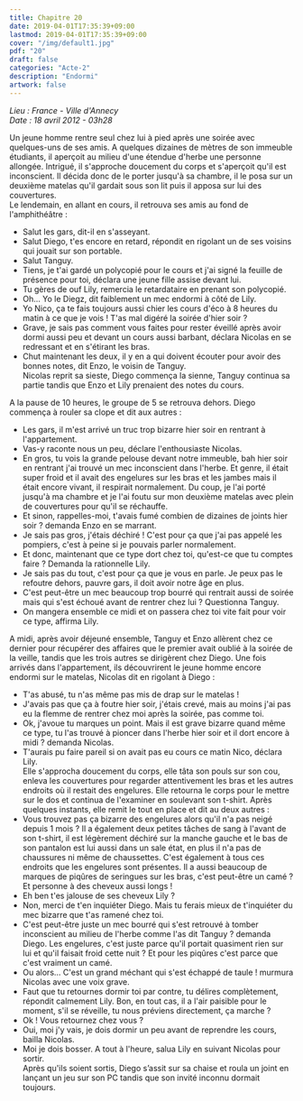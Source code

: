 ```yaml
---
title: Chapitre 20
date: 2019-04-01T17:35:39+09:00
lastmod: 2019-04-01T17:35:39+09:00
cover: "/img/default1.jpg"
pdf: "20"
draft: false
categories: "Acte-2"
description: "Endormi"
artwork: false
---
```

_Lieu : France - Ville d'Annecy   
Date : 18 avril 2012 - 03h28_

Un jeune homme rentre seul chez lui à pied après une soirée avec quelques-uns de ses amis. A quelques dizaines de mètres de son immeuble étudiants, il aperçoit au milieu d'une étendue d'herbe une personne allongée. Intrigué, il s'approche doucement du corps et s'aperçoit qu'il est inconscient. Il décida donc de le porter jusqu'à sa chambre, il le posa sur un deuxième matelas qu'il gardait sous son lit puis il apposa sur lui des couvertures.   
Le lendemain, en allant en cours, il retrouva ses amis au fond de l'amphithéâtre :   
- Salut les gars, dit-il en s'asseyant.   
- Salut Diego, t'es encore en retard, répondit en rigolant un de ses voisins qui jouait sur son portable.   
- Salut Tanguy.   
- Tiens, je t'ai gardé un polycopié pour le cours et j'ai signé la feuille de présence pour toi, déclara une jeune fille assise devant lui.   
- Tu gères de ouf Lily, remercia le retardataire en prenant son polycopié.   
- Oh... Yo le Diegz, dit faiblement un mec endormi à côté de Lily.   
- Yo Nico, ça te fais toujours aussi chier les cours d'éco à 8 heures du matin à ce que je vois ! T'as mal digéré la soirée d'hier soir ?   
- Grave, je sais pas comment vous faites pour rester éveillé après avoir dormi aussi peu et devant un cours aussi barbant, déclara Nicolas en se redressant et en s'étirant les bras.   
- Chut maintenant les deux, il y en a qui doivent écouter pour avoir des bonnes notes, dit Enzo, le voisin de Tanguy.   
Nicolas reprit sa sieste, Diego commença la sienne, Tanguy continua sa partie tandis que Enzo et Lily prenaient des notes du cours.   
   
A la pause de 10 heures, le groupe de 5 se retrouva dehors. Diego commença à rouler sa clope et dit aux autres :   
- Les gars, il m'est arrivé un truc trop bizarre hier soir en rentrant à l'appartement.   
- Vas-y raconte nous un peu, déclare l'enthousiaste Nicolas.   
- En gros, tu vois la grande pelouse devant notre immeuble, bah hier soir en rentrant j'ai trouvé un mec inconscient dans l'herbe. Et genre, il était super froid et il avait des engelures sur les bras et les jambes mais il était encore vivant, il respirait normalement. Du coup, je l'ai porté jusqu'à ma chambre et je l'ai foutu sur mon deuxième matelas avec plein de couvertures pour qu'il se réchauffe.   
- Et sinon, rappelles-moi, t'avais fumé combien de dizaines de joints hier soir ? demanda Enzo en se marrant.   
- Je sais pas gros, j'étais déchiré ! C'est pour ça que j'ai pas appelé les pompiers, c'est à peine si je pouvais parler normalement.   
- Et donc, maintenant que ce type dort chez toi, qu'est-ce que tu comptes faire ? Demanda la rationnelle Lily.   
- Je sais pas du tout, c'est pour ça que je vous en parle. Je peux pas le refoutre dehors, pauvre gars, il doit avoir notre âge en plus.   
- C'est peut-être un mec beaucoup trop bourré qui rentrait aussi de soirée mais qui s'est échoué avant de rentrer chez lui ? Questionna Tanguy.   
- On mangera ensemble ce midi et on passera chez toi vite fait pour voir ce type, affirma Lily.   
   
A midi, après avoir déjeuné ensemble, Tanguy et Enzo allèrent chez ce dernier pour récupérer des affaires que le premier avait oublié à la soirée de la veille, tandis que les trois autres se dirigèrent chez Diego. Une fois arrivés dans l'appartement, ils découvrirent le jeune homme encore endormi sur le matelas, Nicolas dit en rigolant à Diego :   
- T'as abusé, tu n'as même pas mis de drap sur le matelas !    
- J'avais pas que ça à foutre hier soir, j'étais crevé, mais au moins j'ai pas eu la flemme de rentrer chez moi après la soirée, pas comme toi.    
- Ok, j'avoue tu marques un point. Mais il est grave bizarre quand même ce type, tu l'as trouvé à pioncer dans l'herbe hier soir et il dort encore à midi ? demanda Nicolas.   
- T'aurais pu faire pareil si on avait pas eu cours ce matin Nico, déclara Lily.   
Elle s'approcha doucement du corps, elle tâta son pouls sur son cou, enleva les couvertures pour regarder attentivement les bras et les autres endroits où il restait des engelures. Elle retourna le corps pour le mettre sur le dos et continua de l'examiner en soulevant son t-shirt. Après quelques instants, elle remit le tout en place et dit au deux autres :   
- Vous trouvez pas ça bizarre des engelures alors qu'il n'a pas neigé depuis 1 mois ? Il a également deux petites tâches de sang à l'avant de son t-shirt, il est légèrement déchiré sur la manche gauche et le bas de son pantalon est lui aussi dans un sale état, en plus il n'a pas de chaussures ni même de chaussettes. C'est également à tous ces endroits que les engelures sont présentes. Il a aussi beaucoup de marques de piqûres de seringues sur les bras, c'est peut-être un camé ? Et personne à des cheveux aussi longs !   
- Eh ben t'es jalouse de ses cheveux Lily ?    
- Non, merci de t'en inquiéter Diego. Mais tu ferais mieux de t'inquiéter du mec bizarre que t'as ramené chez toi.   
- C'est peut-être juste un mec bourré qui s'est retrouvé à tomber inconscient au milieu de l'herbe comme l'as dit Tanguy ? demanda Diego. Les engelures, c'est juste parce qu'il portait quasiment rien sur lui et qu'il faisait froid cette nuit ? Et pour les piqûres c'est parce que c'est vraiment un camé.   
- Ou alors... C'est un grand méchant qui s'est échappé de taule ! murmura Nicolas avec une voix grave.   
- Faut que tu retournes dormir toi par contre, tu délires complètement, répondit calmement Lily. Bon, en tout cas, il a l'air paisible pour le moment, s'il se réveille, tu nous préviens directement, ça marche ?   
- Ok ! Vous retournez chez vous ?   
- Oui, moi j'y vais, je dois dormir un peu avant de reprendre les cours, bailla Nicolas.   
- Moi je dois bosser. A tout à l'heure, salua Lily en suivant Nicolas pour sortir.   
Après qu'ils soient sortis, Diego s’assit sur sa chaise et roula un joint en lançant un jeu sur son PC tandis que son invité inconnu dormait toujours.
